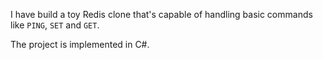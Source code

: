 I have build a toy Redis clone that's capable of handling
basic commands like `PING`, `SET` and `GET`.

The project is implemented in C#.
